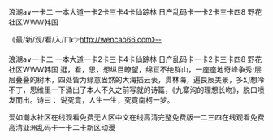 浪潮a∨一卡二
一本大道一卡2卡三卡4卡仙踪林
日产乱码卡一卡2卡三卡四8
野花社区WWW韩国


《最/新/观/看/入/口👉http://wencao66.com》--

浪潮a∨一卡二
一本大道一卡2卡三卡4卡仙踪林
日产乱码卡一卡2卡三卡四8
野花社区WWW韩国
逛，看，思，想纵目瞭望，绵亘不绝群山，一座座地奇峰争秀;层层叠叠的树木，四处皆为绿意盎然的大海插云表，贯林海，遍良辰美景，多幻想冷不丁，思维里一下涌出了本人不久之前写就的诗篇，《九寨沟的理想长吻》，脱口喷发而出。诗曰：
说究竟，人生一生，究竟南柯一梦。





爱如潮水社区在线观看免费无人区中文在线高清完整免费版一二三四在线观看免费高清亚洲乱码卡一卡二卡新区动漫
